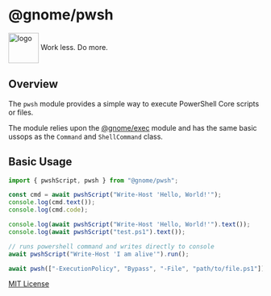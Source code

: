 # @gnome/pwsh

<div height=30" vertical-align="top">
<image src="https://raw.githubusercontent.com/gnomejs/gnomejs/main/assets/icon.png"
    alt="logo" width="60" valign="middle" />
<span>Work less. Do more. </span>
</div>

## Overview

The `pwsh` module provides a simple way to execute
PowerShell Core scripts or files.

The module relies upon the [@gnome/exec][exec] module and
has the same basic ussops as the `Command` and `ShellCommand` class.

## Basic Usage

```typescript
import { pwshScript, pwsh } from "@gnome/pwsh";

const cmd = await pwshScript("Write-Host 'Hello, World!'");
console.log(cmd.text());
console.log(cmd.code);

console.log(await pwshScript("Write-Host 'Hello, World!'").text());
console.log(await pwshScript("test.ps1").text()); 

// runs powershell command and writes directly to console
await pwshScript("Write-Host 'I am alive'").run();

await pwsh(["-ExecutionPolicy", "Bypass", "-File", "path/to/file.ps1"]).run();
```

[MIT License](./LICENSE.md)

[exec]: https://jsr.io/@gnome/exec/doc
